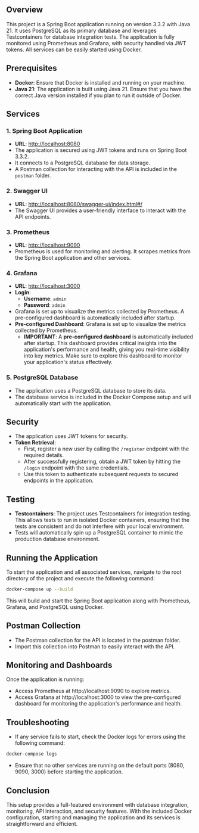 ## Overview

This project is a Spring Boot application running on version 3.3.2 with Java 21. It uses PostgreSQL as its primary
database and leverages Testcontainers for database integration tests. The application is fully monitored using
Prometheus and Grafana, with security handled via JWT tokens. All services can be easily started using Docker.

## Prerequisites

- **Docker**: Ensure that Docker is installed and running on your machine.
- **Java 21**: The application is built using Java 21. Ensure that you have the correct Java version installed if you
  plan to run it outside of Docker.

## Services

### 1. **Spring Boot Application**

- **URL**: [http://localhost:8080](http://localhost:8080)
- The application is secured using JWT tokens and runs on Spring Boot 3.3.2.
- It connects to a PostgreSQL database for data storage.
- A Postman collection for interacting with the API is included in the `postman` folder.

### 2. **Swagger UI**

- **URL**: [http://localhost:8080/swagger-ui/index.html#/](http://localhost:8080/swagger-ui/index.html#/)
- The Swagger UI provides a user-friendly interface to interact with the API endpoints.

### 3. **Prometheus**

- **URL**: [http://localhost:9090](http://localhost:9090)
- Prometheus is used for monitoring and alerting. It scrapes metrics from the Spring Boot application and other
  services.

### 4. **Grafana**

- **URL**: [http://localhost:3000](http://localhost:3000)
- **Login**:
    - **Username**: `admin`
    - **Password**: `admin`
- Grafana is set up to visualize the metrics collected by Prometheus. A pre-configured dashboard is automatically
  included after startup.
- **Pre-configured Dashboard**: Grafana is set up to visualize the metrics collected by Prometheus.
    - **IMPORTANT**: A **pre-configured dashboard** is automatically included after startup. This dashboard provides
      critical insights into the application's performance and health, giving you real-time visibility into key metrics.
      Make sure to explore this dashboard to monitor your application's status effectively.

### 5. **PostgreSQL Database**

- The application uses a PostgreSQL database to store its data.
- The database service is included in the Docker Compose setup and will automatically start with the application.

## Security

- The application uses JWT tokens for security.
- **Token Retrieval**:
    - First, register a new user by calling the `/register` endpoint with the required details.
    - After successfully registering, obtain a JWT token by hitting the `/login` endpoint with the same credentials.
    - Use this token to authenticate subsequent requests to secured endpoints in the application.

## Testing

- **Testcontainers**: The project uses Testcontainers for integration testing. This allows tests to run in isolated
  Docker containers, ensuring that the tests are consistent and do not interfere with your local environment.
- Tests will automatically spin up a PostgreSQL container to mimic the production database environment.

## Running the Application

To start the application and all associated services, navigate to the root directory of the project and execute the
following command:

```bash
docker-compose up --build
```

This will build and start the Spring Boot application along with Prometheus, Grafana, and PostgreSQL using Docker.

## Postman Collection

- The Postman collection for the API is located in the postman folder.
- Import this collection into Postman to easily interact with the API.

## Monitoring and Dashboards

Once the application is running:

- Access Prometheus at http://localhost:9090 to explore metrics.
- Access Grafana at http://localhost:3000 to view the pre-configured dashboard for monitoring the application's
  performance and health.

## Troubleshooting

- If any service fails to start, check the Docker logs for errors using the following command:

```bash
docker-compose logs
```

- Ensure that no other services are running on the default ports (8080, 9090, 3000) before starting the application.

## Conclusion

This setup provides a full-featured environment with database integration, monitoring, API interaction, and security
features. With the included Docker configuration, starting and managing the application and its services is
straightforward and efficient.
